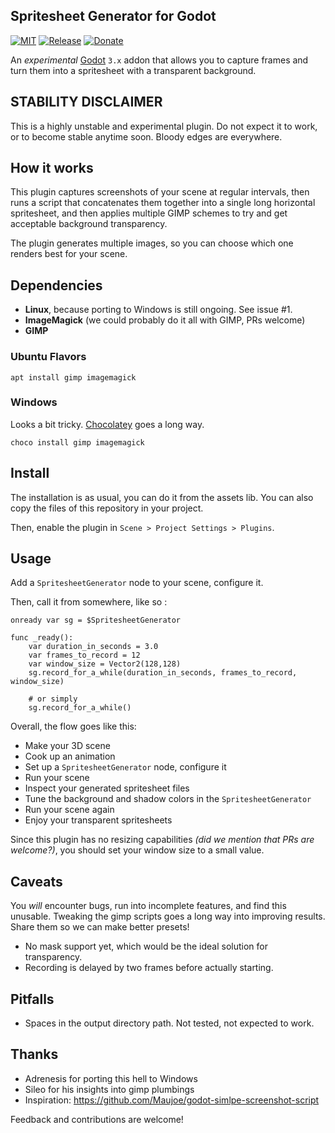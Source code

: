 
Spritesheet Generator for Godot
-------------------------------

[![MIT](https://img.shields.io/github/license/Goutte/godot-spritesheet-generator.svg)](https://github.com/Goutte/godot-spritesheet-generator)
[![Release](https://img.shields.io/github/release/Goutte/godot-spritesheet-generator.svg)](https://github.com/Goutte/godot-spritesheet-generator/releases)
[![Donate](https://img.shields.io/badge/%CE%9E-%E2%99%A5-blue.svg)](https://etherscan.io/address/0xB48C3B718a1FF3a280f574Ad36F04068d7EAf498)


An _experimental_ [Godot](https://godotengine.org/) `3.x` addon
that allows you to capture frames and turn them into a spritesheet
with a transparent background.


STABILITY DISCLAIMER
--------------------

This is a highly unstable and experimental plugin.
Do not expect it to work, or to become stable anytime soon.
Bloody edges are everywhere.


How it works
------------

This plugin captures screenshots of your scene at regular intervals,
then runs a script that concatenates them together into a single long
horizontal spritesheet, and then applies multiple GIMP schemes to try and get
acceptable background transparency.

The plugin generates multiple images, so you can choose which one renders best for your scene.


Dependencies
------------

- **Linux**, because porting to Windows is still ongoing. See issue #1.
- **ImageMagick** (we could probably do it all with GIMP, PRs welcome)
- **GIMP**

### Ubuntu Flavors

```
apt install gimp imagemagick
```

### Windows

Looks a bit tricky.
[Chocolatey](https://chocolatey.org/install) goes a long way.

```
choco install gimp imagemagick
```


Install
-------

The installation is as usual, you can do it from the assets lib.
You can also copy the files of this repository in your project.

Then, enable the plugin in `Scene > Project Settings > Plugins`.


Usage
-----

Add a `SpritesheetGenerator` node to your scene, configure it.

Then, call it from somewhere, like so :

``` gdscript
onready var sg = $SpritesheetGenerator

func _ready():
    var duration_in_seconds = 3.0
    var frames_to_record = 12
    var window_size = Vector2(128,128)
	sg.record_for_a_while(duration_in_seconds, frames_to_record, window_size)

	# or simply
	sg.record_for_a_while()
```

Overall, the flow goes like this:

- Make your 3D scene
- Cook up an animation
- Set up a `SpritesheetGenerator` node, configure it
- Run your scene
- Inspect your generated spritesheet files
- Tune the background and shadow colors in the `SpritesheetGenerator`
- Run your scene again
- Enjoy your transparent spritesheets

Since this plugin has no resizing capabilities
_(did we mention that PRs are welcome?)_,
you should set your window size to a small value.


Caveats
-------

You *will* encounter bugs, run into incomplete features, and find this unusable.
Tweaking the gimp scripts goes a long way into improving results.
Share them so we can make better presets!

- No mask support yet, which would be the ideal solution for transparency.
- Recording is delayed by two frames before actually starting.


Pitfalls
--------

- Spaces in the output directory path. Not tested, not expected to work.


Thanks
------

- Adrenesis for porting this hell to Windows
- Sileo for his insights into gimp plumbings
- Inspiration: https://github.com/Maujoe/godot-simlpe-screenshot-script


Feedback and contributions are welcome!


